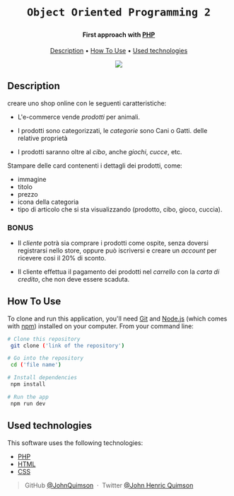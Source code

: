 <h1 align="center">

    Object Oriented Programming 2

</h1>
<!-- <h1 align="center">
</h1> 
-->

<h4 align="center">First approach with  <a href="https://it.wikipedia.org/wiki/PHP" target="_blank">PHP</a></h4>

<!-- <p align="center">
  <a href="https://badge.fury.io/js/electron-markdownify">
    <img src="https://badge.fury.io/js/electron-markdownify.svg"
         alt="Gitter">
  </a>
  <a href="https://gitter.im/amitmerchant1990/electron-markdownify"><img src="https://badges.gitter.im/amitmerchant1990/electron-markdownify.svg"></a>
  <a href="https://saythanks.io/to/bullredeyes@gmail.com">
      <img src="https://img.shields.io/badge/SayThanks.io-%E2%98%BC-1EAEDB.svg">
  </a>
  <a href="https://www.paypal.me/AmitMerchant">
    <img src="https://img.shields.io/badge/$-donate-ff69b4.svg?maxAge=2592000&amp;style=flat">
  </a>
</p> -->

<p align="center">
  <a href="#description">Description</a> •
  <a href="#how-to-use">How To Use</a> •
  <a href="#used-technologies">Used technologies</a>
</p>

 <div align="center">
    <img src="/img/screenshot.png">
</div>

## Description

creare uno shop online con le seguenti caratteristiche:

- L'e-commerce vende _prodotti_ per animali.

- I prodotti sono categorizzati, le _categorie_ sono Cani o Gatti. delle relative proprietà

- I prodotti saranno oltre al _cibo_, anche _giochi_, _cucce_, etc.

Stampare delle card contenenti i dettagli dei prodotti, come:

- immagine
- titolo
- prezzo
- icona della categoria
- tipo di articolo che si sta visualizzando (prodotto, cibo, gioco, cuccia).

### BONUS

- Il _cliente_ potrà sia comprare i prodotti come ospite, senza doversi registrarsi nello store, oppure può iscriversi e creare un _account_ per ricevere cosi il 20% di sconto.

- Il cliente effettua il pagamento dei prodotti nel _carrello_ con la _carta di credito_, che non deve essere scaduta.

## How To Use

To clone and run this application, you'll need [Git](https://git-scm.com) and [Node.js](https://nodejs.org/en/download/) (which comes with [npm](http://npmjs.com)) installed on your computer. From your command line:

```bash
# Clone this repository
 git clone ('link of the repository')

# Go into the repository
 cd ('file name')

# Install dependencies
 npm install

# Run the app
 npm run dev
```

## Used technologies

This software uses the following technologies:

- [PHP](https://it.wikipedia.org/wiki/PHP)
- [HTML](https://it.wikipedia.org/wiki/html)
- [CSS](https://it.wikipedia.org/wiki/css)

> GitHub [@JohnQuimson](https://github.com/JohnQuimson) &nbsp;&middot;&nbsp;
> Twitter [@John Henric Quimson](https://www.linkedin.com/in/john-henric-quimson-973827280/)
